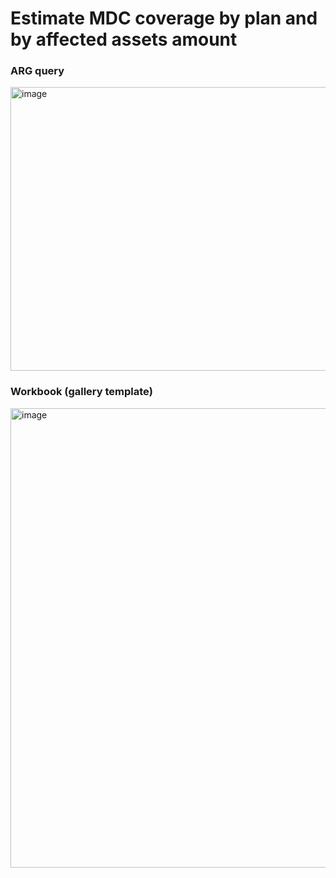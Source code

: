 # Estimate MDC coverage by plan and by affected assets amount

### ARG query

<img width="1589" height="454" alt="image" src="https://github.com/user-attachments/assets/c3ac776b-f7b4-4fde-8502-388293e04314" />


### Workbook (gallery template)

<img width="1888" height="735" alt="image" src="https://github.com/user-attachments/assets/4167fe7c-19b6-462d-928d-eaf27a87720a" />




